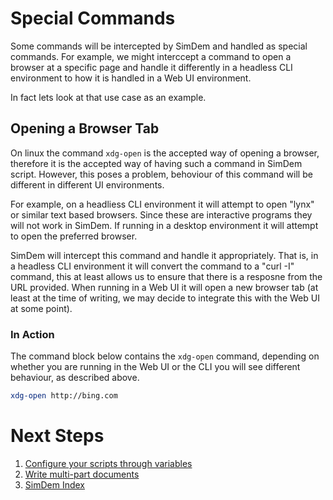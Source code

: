 # Special Commands

Some commands will be intercepted by SimDem and handled as special
commands. For example, we might interccept a command to open a browser
at a specific page and handle it differently in a headless CLI
environment to how it is handled in a Web UI environment.

In fact lets look at that use case as an example.

## Opening a Browser Tab

On linux the command `xdg-open` is the accepted way of opening a
browser, therefore it is the accepted way of having such a command in
SimDem script. However, this poses a problem, behoviour of this
command will be different in different UI environments.

For example, on a headliess CLI environment it will attempt to open
"lynx" or similar text based browsers. Since these are interactive
programs they will not work in SimDem. If running in a desktop
environment it will attempt to open the preferred browser.

SimDem will intercept this command and handle it appropriately. That
is, in a headless CLI environment it will convert the command to a
"curl -I" command, this at least allows us to ensure that there is a
resposne from the URL provided. When running in a Web UI it will open
a new browser tab (at least at the time of writing, we may decide to
integrate this with the Web UI at some point).

### In Action

The command block below contains the `xdg-open` command, depending on
whether you are running in the Web UI or the CLI you will see
different behaviour, as described above.

```bash
xdg-open http://bing.com
```
# Next Steps

  1. [Configure your scripts through variables](../variables/README.md)
  2. [Write multi-part documents](../multipart/README.md)
  3. [SimDem Index](../README.md) 
  
 
